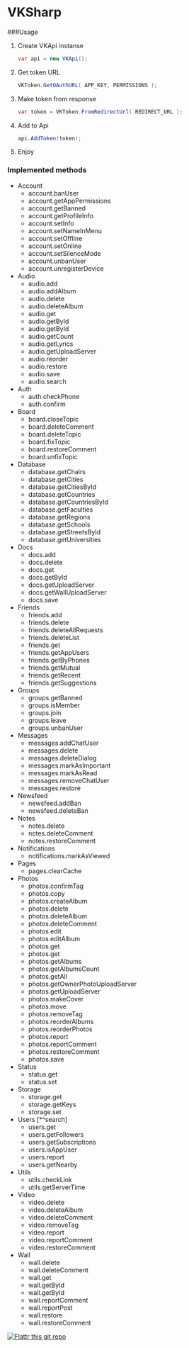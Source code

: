 VKSharp
=======

###Usage

1. Create VKApi instanse
	```C#
	var api = new VKApi();
	```
2. Get token URL
	```C#
	VKToken.GetOAuthURL( APP_KEY, PERMISSIONS );
	```
3. Make token from response
	```C#
	var token = VKToken.FromRedirectUrl( REDIRECT_URL );
	```
4. Add to Api
	```C#
	api.AddToken(token);
	```
5. Enjoy



### Implemented methods

* Account
	* account.banUser
	* account.getAppPermissions
	* account.getBanned
	* account.getProfileInfo
	* account.setInfo
	* account.setNameInMenu
	* account.setOffline
	* account.setOnline
	* account.setSilenceMode
	* account.unbanUser
	* account.unregisterDevice
* Audio
	* audio.add
	* audio.addAlbum
	* audio.delete
	* audio.deleteAlbum
	* audio.get
	* audio.getById
	* audio.getById
	* audio.getCount
	* audio.getLyrics
	* audio.getUploadServer
	* audio.reorder
	* audio.restore
	* audio.save
	* audio.search
* Auth
	* auth.checkPhone
	* auth.confirm
* Board
	* board.closeTopic
	* board.deleteComment
	* board.deleteTopic
	* board.fixTopic
	* board.restoreComment
	* board.unfixTopic
* Database
	* database.getChairs
	* database.getCities
	* database.getCitiesById
	* database.getCountries
	* database.getCountriesById
	* database.getFaculties
	* database.getRegions
	* database.getSchools
	* database.getStreetsById
	* database.getUniversities
* Docs
	* docs.add
	* docs.delete
	* docs.get
	* docs.getById
	* docs.getUploadServer
	* docs.getWallUploadServer
	* docs.save
* Friends
	* friends.add
	* friends.delete
	* friends.deleteAllRequests
	* friends.deleteList
	* friends.get
	* friends.getAppUsers
	* friends.getByPhones
	* friends.getMutual
	* friends.getRecent
	* friends.getSuggestions
* Groups
	* groups.getBanned
	* groups.isMember
	* groups.join
	* groups.leave
	* groups.unbanUser
* Messages
	* messages.addChatUser
	* messages.delete
	* messages.deleteDialog
	* messages.markAsImportant
	* messages.markAsRead
	* messages.removeChatUser
	* messages.restore
* Newsfeed
	* newsfeed.addBan
	* newsfeed.deleteBan
* Notes
	* notes.delete
	* notes.deleteComment
	* notes.restoreComment
* Notifications
	* notifications.markAsViewed
* Pages
	* pages.clearCache
* Photos
	* photos.confirmTag
	* photos.copy
	* photos.createAlbum
	* photos.delete
	* photos.deleteAlbum
	* photos.deleteComment
	* photos.edit
	* photos.editAlbum
	* photos.get
	* photos.get
	* photos.getAlbums
	* photos.getAlbumsCount
	* photos.getAll
	* photos.getOwnerPhotoUploadServer
	* photos.getUploadServer
	* photos.makeCover
	* photos.move
	* photos.removeTag
	* photos.reorderAlbums
	* photos.reorderPhotos
	* photos.report
	* photos.reportComment
	* photos.restoreComment
	* photos.save
* Status
	* status.get
	* status.set
* Storage
	* storage.get
	* storage.getKeys
	* storage.set
* Users [*^search]
	* users.get
	* users.getFollowers
	* users.getSubscriptions
	* users.isAppUser
	* users.report
	* users.getNearby
* Utils
	* utils.checkLink
	* utils.getServerTime
* Video
	* video.delete
	* video.deleteAlbum
	* video.deleteComment
	* video.removeTag
	* video.report
	* video.reportComment
	* video.restoreComment
* Wall
	* wall.delete
	* wall.deleteComment
	* wall.get
	* wall.getById
	* wall.getById
	* wall.reportComment
	* wall.reportPost
	* wall.restore
	* wall.restoreComment

[![Flattr this git repo](http://api.flattr.com/button/flattr-badge-large.png)](https://flattr.com/submit/auto?user_id=kasthack&url=https://github.com/kasthack/VKSharp&title=VKSharp&language=&tags=github&category=software)
